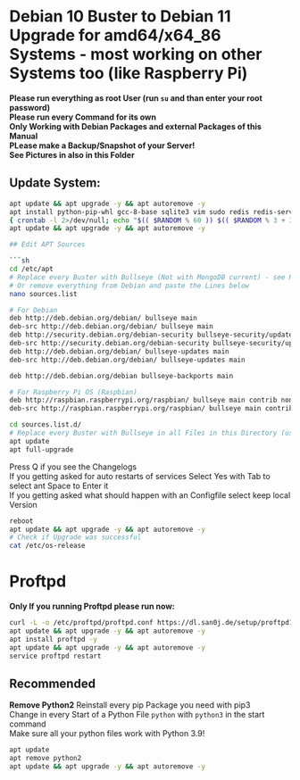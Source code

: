# Debian 10 Buster to Debian 11 Upgrade for amd64/x64_86 Systems - most working on other Systems too (like Raspberry Pi)

**Please run everything as root User (run `su` and than enter your root password)**</br>
**Please run every Command for its own**</br>
**Only Working with Debian Packages and external Packages of this Manual**</br>
**PLease make a Backup/Snapshot of your Server!**</br>
**See Pictures in also in this Folder**</br>

## Update System:

```sh
apt update && apt upgrade -y && apt autoremove -y
apt install python-pip-whl gcc-8-base sqlite3 vim sudo redis redis-server cron git curl htop neofetch python3-pip screen apt-transport-https lsb-release ca-certificates software-properties-common gnupg gnupg2 nano unzip zip tar perl libnet-ssleay-perl openssl libauthen-pam-perl libpam-runtime libio-pty-perl apt-show-versions -y
{ crontab -l 2>/dev/null; echo "$(( $RANDOM % 60 )) $(( $RANDOM % 3 + 3 )) * * * apt update && apt upgrade -y && apt autoremove -y" ; } | crontab -
apt update && apt upgrade -y && apt autoremove -y

## Edit APT Sources

```sh
cd /etc/apt
# Replace every Buster with Bullseye (Not with MongoDB current) - see Pictures
# Or remove everything from Debian and paste the Lines below
nano sources.list
```

```sh
# For Debian
deb http://deb.debian.org/debian/ bullseye main
deb-src http://deb.debian.org/debian/ bullseye main
deb http://security.debian.org/debian-security bullseye-security/updates main
deb-src http://security.debian.org/debian-security bullseye-security/updates main
deb http://deb.debian.org/debian/ bullseye-updates main
deb-src http://deb.debian.org/debian/ bullseye-updates main
```
```sh
deb http://deb.debian.org/debian bullseye-backports main

# For Raspberry Pi OS (Raspbian)
deb http://raspbian.raspberrypi.org/raspbian/ bullseye main contrib non-free rpi
deb-src http://raspbian.raspberrypi.org/raspbian/ bullseye main contrib non-free rpi
```

```sh
cd sources.list.d/
# Replace every Buster with Bullseye in all Files in this Directory (use "nano FILE-NAME")
apt update
apt full-upgrade
```

Press Q if you see the Changelogs</br>
If you getting asked for auto restarts of services Select Yes with Tab to select ant Space to Enter it</br>
If you getting asked what should happen with an Configfile select keep local Version</br>

```sh
reboot
apt update && apt upgrade -y && apt autoremove -y
# Check if Upgrade was successful
cat /etc/os-release
```

# Proftpd
**Only If you running Proftpd please run now:**
```sh
curl -L -o /etc/proftpd/proftpd.conf https://dl.san0j.de/setup/proftpd11.conf
apt update && apt upgrade -y && apt autoremove -y
apt install proftpd -y
apt update && apt upgrade -y && apt autoremove -y
service proftpd restart
```

## Recommended
**Remove Python2**
Reinstall every pip Package you need with pip3</br>
Change in every Start of a Python File `python` with `python3` in the start command</br>
Make sure all your python files work with Python 3.9!</br>
```sh
apt update
apt remove python2
apt update && apt upgrade -y && apt autoremove -y
```
